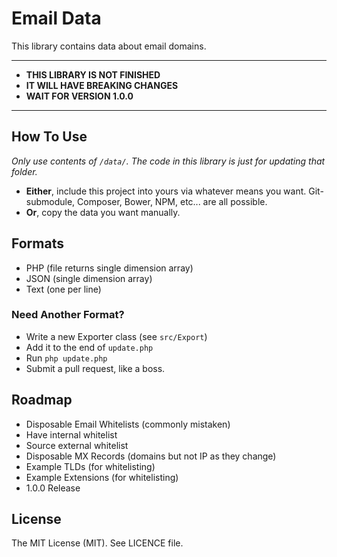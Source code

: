 # Email Data
This library contains data about email domains.

---

* **THIS LIBRARY IS NOT FINISHED**
* **IT WILL HAVE BREAKING CHANGES**
* **WAIT FOR VERSION 1.0.0**

---

## How To Use

*Only use contents of ```/data/```. The code in this library is just for updating that folder.*


* **Either**, include this project into yours via whatever means you want. Git-submodule, Composer, Bower, NPM, etc... are all possible.
* **Or**, copy the data you want manually.

## Formats

* PHP (file returns single dimension array)
* JSON (single dimension array)
* Text (one per line)

### Need Another Format?

* Write a new Exporter class (see ```src/Export```)
* Add it to the end of ```update.php```
* Run ```php update.php```
* Submit a pull request, like a boss.

## Roadmap

* Disposable Email Whitelists (commonly mistaken)
 * Have internal whitelist
 * Source external whitelist
* Disposable MX Records (domains but not IP as they change)
* Example TLDs (for whitelisting)
* Example Extensions (for whitelisting)
* 1.0.0 Release

## License

The MIT License (MIT). See LICENCE file.
